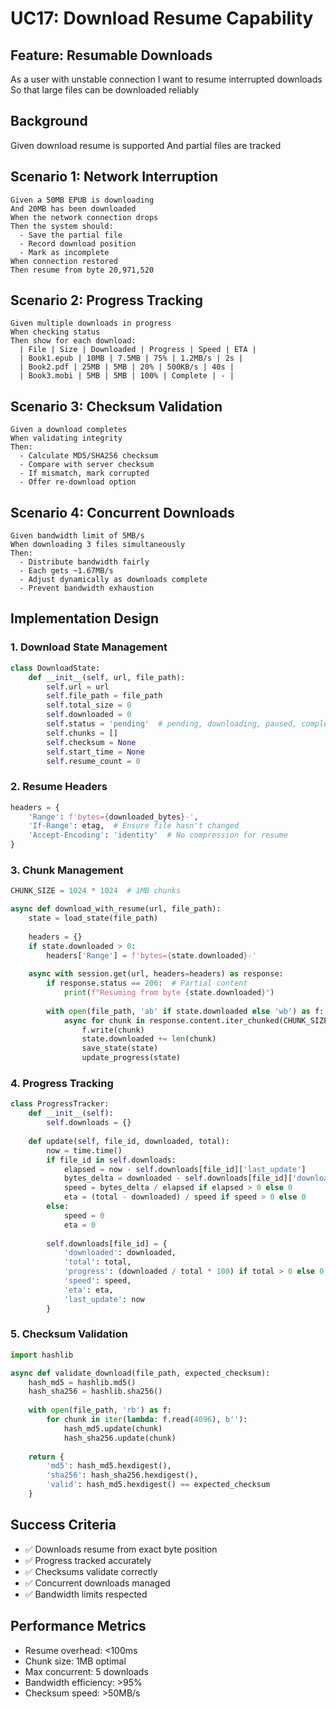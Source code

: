 # UC17: Download Resume Capability

## Feature: Resumable Downloads
As a user with unstable connection
I want to resume interrupted downloads
So that large files can be downloaded reliably

## Background
Given download resume is supported
And partial files are tracked

## Scenario 1: Network Interruption
```gherkin
Given a 50MB EPUB is downloading
And 20MB has been downloaded
When the network connection drops
Then the system should:
  - Save the partial file
  - Record download position
  - Mark as incomplete
When connection restored
Then resume from byte 20,971,520
```

## Scenario 2: Progress Tracking
```gherkin
Given multiple downloads in progress
When checking status
Then show for each download:
  | File | Size | Downloaded | Progress | Speed | ETA |
  | Book1.epub | 10MB | 7.5MB | 75% | 1.2MB/s | 2s |
  | Book2.pdf | 25MB | 5MB | 20% | 500KB/s | 40s |
  | Book3.mobi | 5MB | 5MB | 100% | Complete | - |
```

## Scenario 3: Checksum Validation
```gherkin
Given a download completes
When validating integrity
Then:
  - Calculate MD5/SHA256 checksum
  - Compare with server checksum
  - If mismatch, mark corrupted
  - Offer re-download option
```

## Scenario 4: Concurrent Downloads
```gherkin
Given bandwidth limit of 5MB/s
When downloading 3 files simultaneously
Then:
  - Distribute bandwidth fairly
  - Each gets ~1.67MB/s
  - Adjust dynamically as downloads complete
  - Prevent bandwidth exhaustion
```

## Implementation Design

### 1. Download State Management
```python
class DownloadState:
    def __init__(self, url, file_path):
        self.url = url
        self.file_path = file_path
        self.total_size = 0
        self.downloaded = 0
        self.status = 'pending'  # pending, downloading, paused, complete, error
        self.chunks = []
        self.checksum = None
        self.start_time = None
        self.resume_count = 0
```

### 2. Resume Headers
```python
headers = {
    'Range': f'bytes={downloaded_bytes}-',
    'If-Range': etag,  # Ensure file hasn't changed
    'Accept-Encoding': 'identity'  # No compression for resume
}
```

### 3. Chunk Management
```python
CHUNK_SIZE = 1024 * 1024  # 1MB chunks

async def download_with_resume(url, file_path):
    state = load_state(file_path)
    
    headers = {}
    if state.downloaded > 0:
        headers['Range'] = f'bytes={state.downloaded}-'
    
    async with session.get(url, headers=headers) as response:
        if response.status == 206:  # Partial content
            print(f"Resuming from byte {state.downloaded}")
        
        with open(file_path, 'ab' if state.downloaded else 'wb') as f:
            async for chunk in response.content.iter_chunked(CHUNK_SIZE):
                f.write(chunk)
                state.downloaded += len(chunk)
                save_state(state)
                update_progress(state)
```

### 4. Progress Tracking
```python
class ProgressTracker:
    def __init__(self):
        self.downloads = {}
        
    def update(self, file_id, downloaded, total):
        now = time.time()
        if file_id in self.downloads:
            elapsed = now - self.downloads[file_id]['last_update']
            bytes_delta = downloaded - self.downloads[file_id]['downloaded']
            speed = bytes_delta / elapsed if elapsed > 0 else 0
            eta = (total - downloaded) / speed if speed > 0 else 0
        else:
            speed = 0
            eta = 0
            
        self.downloads[file_id] = {
            'downloaded': downloaded,
            'total': total,
            'progress': (downloaded / total * 100) if total > 0 else 0,
            'speed': speed,
            'eta': eta,
            'last_update': now
        }
```

### 5. Checksum Validation
```python
import hashlib

async def validate_download(file_path, expected_checksum):
    hash_md5 = hashlib.md5()
    hash_sha256 = hashlib.sha256()
    
    with open(file_path, 'rb') as f:
        for chunk in iter(lambda: f.read(4096), b''):
            hash_md5.update(chunk)
            hash_sha256.update(chunk)
    
    return {
        'md5': hash_md5.hexdigest(),
        'sha256': hash_sha256.hexdigest(),
        'valid': hash_md5.hexdigest() == expected_checksum
    }
```

## Success Criteria
- ✅ Downloads resume from exact byte position
- ✅ Progress tracked accurately
- ✅ Checksums validate correctly
- ✅ Concurrent downloads managed
- ✅ Bandwidth limits respected

## Performance Metrics
- Resume overhead: <100ms
- Chunk size: 1MB optimal
- Max concurrent: 5 downloads
- Bandwidth efficiency: >95%
- Checksum speed: >50MB/s